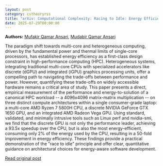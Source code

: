 ```yaml
---
layout: post
category: cstheoryrss
title: "arXiv: Computational Complexity: Racing to Idle: Energy Efficiency of Matrix Multiplication on"
date: 2025-07-29T00:00:00
---
```


**Authors:** [Mufakir Qamar Ansari](https://dblp.uni-trier.de/search?q=Mufakir+Qamar+Ansari), [Mudabir Qamar Ansari](https://dblp.uni-trier.de/search?q=Mudabir+Qamar+Ansari)

The paradigm shift towards multi-core and heterogeneous computing, driven by
the fundamental power and thermal limits of single-core processors, has
established energy efficiency as a first-class design constraint in
high-performance computing (HPC). Heterogeneous systems, integrating
traditional multi-core CPUs with specialized accelerators like discrete (dGPU)
and integrated (iGPU) graphics processing units, offer a compelling path to
navigating the trade-offs between performance and power. However, quantifying
these trade-offs on widely accessible hardware remains a critical area of
study. This paper presents a direct, empirical measurement of the performance
and energy-to-solution of a canonical HPC workload -- a 4096x4096 matrix-matrix
multiplication -- on three distinct compute architectures within a single
consumer-grade laptop: a multi-core AMD Ryzen 7 5800H CPU, a discrete NVIDIA
GeForce GTX 1650 GPU, and an integrated AMD Radeon Vega GPU. Using standard,
validated, and minimally intrusive tools such as Linux perf and nvidia-smi, we
find that the discrete GPU is not only the performance leader, achieving a
93.5x speedup over the CPU, but is also the most energy-efficient, consuming
only 2% of the energy used by the CPU, resulting in a 50-fold improvement in
energy efficiency. These findings provide a practical demonstration of the
"race to idle" principle and offer clear, quantitative guidance on
architectural choices for energy-aware software development.

[Read original post](http://arxiv.org/abs/2507.20063v1)

